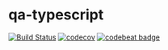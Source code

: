 # qa-typescript

[![Build Status](https://travis-ci.org/lcleite/qa-typescript.svg?branch=master)](https://travis-ci.org/lcleite/qa-typescript)
[![codecov](https://codecov.io/gh/lcleite/qa-typescript/branch/master/graph/badge.svg)](https://codecov.io/gh/lcleite/qa-typescript)
[![codebeat badge](https://codebeat.co/badges/3f9151dd-662f-4e21-ae1d-fd9fe8875a88)](https://codebeat.co/projects/github-com-lcleite-qa-typescript-master)
